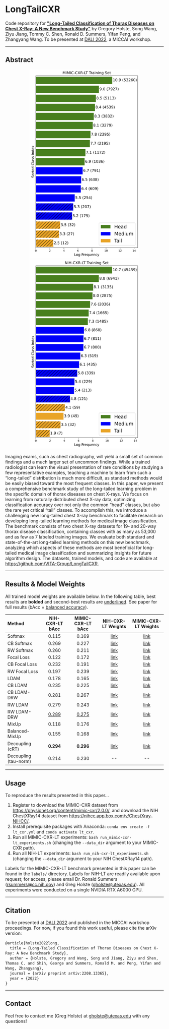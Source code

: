 # LongTailCXR

Code repository for [**"Long-Tailed Classification of Thorax Diseases on Chest X-Ray: A New Benchmark Study"**](https://arxiv.org/abs/2208.13365) by Gregory Holste, Song Wang, Ziyu Jiang, Tommy C. Shen, Ronald D. Summers, Yifan Peng, and Zhangyang Wang. To be presented at [DALI 2022](https://dali-miccai.github.io/), a MICCAI workshop.

-----

## Abstract

<p align=center>
    <img src=figs/061322_log_mimic-lt_train.png height=600> <img src=figs/061322_log_nih-lt_train.png height=600>
</p>

Imaging exams, such as chest radiography, will yield a small set of common findings and a much larger set of uncommon findings. While a trained radiologist can learn the visual presentation of rare conditions by studying a few representative examples, teaching a machine to learn from such a “long-tailed” distribution is much more difficult, as standard methods would be easily biased toward the most frequent classes. In this paper, we present a comprehensive benchmark study of the long-tailed learning problem in the specific domain of thorax diseases on chest X-rays. We focus on learning from naturally distributed chest X-ray data, optimizing classification accuracy over not only the common “head" classes, but also the rare yet critical “tail” classes. To accomplish this, we introduce a challenging new long-tailed chest X-ray benchmark to facilitate research on developing long-tailed learning methods for medical image classification. The benchmark consists of two chest X-ray datasets for 19- and 20-way thorax disease classification, containing classes with as many as 53,000 and as few as 7 labeled training images. We evaluate both standard and state-of-the-art long-tailed learning methods on this new benchmark, analyzing which aspects of these methods are most beneficial for long-tailed medical image classification and summarizing insights for future algorithm design. The datasets, trained models, and code are available at https://github.com/VITA-Group/LongTailCXR.

-----

## Results & Model Weights

All trained model weights are available below. In the following table, best results are **bolded** and second-best results are <u>underlined</u>. See paper for full results (bAcc = [balanced accuracy](https://scikit-learn.org/stable/modules/generated/sklearn.metrics.balanced_accuracy_score.html#sklearn.metrics.balanced_accuracy_score)).

| Method | NIH-CXR-LT bAcc | MIMIC-CXR-LT bAcc | NIH-CXR-LT Weights | MIMIC-CXR-LT Weights |
| :--- | :---: | :---: | :---: | :---: |
| Softmax | 0.115 | 0.169 | [link](https://drive.google.com/file/d/1lzDBDwRRcKmYHaypyLc59MsbdSbOuq75/view?usp=sharing) | [link](https://drive.google.com/file/d/1iKMqNX_KvczyuJZAibmRSWU5cqKQ0psn/view?usp=sharing) |
| CB Softmax | 0.269 | 0.227 | [link](https://drive.google.com/file/d/1m0Xt_COF8SY5ZxKo3qrpwBDBjTnZIfd7/view?usp=sharing) | [link](https://drive.google.com/file/d/1GDCWZ0J1GhGdEqcEP9Ubp42p4tz_w58b/view?usp=sharing) |
| RW Softmax | 0.260 | 0.211 | [link](https://drive.google.com/file/d/1rvl_W3ZP6-059hevrP8FiRC3CM41DN65/view?usp=sharing) | [link](https://drive.google.com/file/d/1li4zP5-hCtazWVzC8Cp99o3hUU6t_PVv/view?usp=sharing) |
| Focal Loss | 0.122 | 0.172 | [link](https://drive.google.com/file/d/1YuMcxv9d8H1rH-nP-ccMmrT3MXJb0SGQ/view?usp=sharing) | [link](https://drive.google.com/file/d/1OxnUQxjAfsrydXcaJ6Xy2-WlA7jNNkRG/view?usp=sharing) |
| CB Focal Loss | 0.232 | 0.191 | [link](https://drive.google.com/file/d/1wOk9NlDrp4c52WjvJsqetxlEVfFJndBr/view?usp=sharing) | [link](https://drive.google.com/file/d/1ZzPJTA-OBLYphkzO5yF8r_VZgpoa6tXT/view?usp=sharing) |
| RW Focal Loss | 0.197 | 0.239 | [link](https://drive.google.com/file/d/1wMa6hd8J3jxlled7B66iDV43C3zdtL8l/view?usp=sharing) | [link](https://drive.google.com/file/d/1eTZ5K8HeDHzu3y_Nj0K2_MxPrK-E9MJg/view?usp=sharing) |
| LDAM | 0.178 | 0.165 | [link](https://drive.google.com/file/d/1i_kXKI4IXbWyABk6ChsqkSAaRu_LkmCi/view?usp=sharing) | [link](https://drive.google.com/file/d/1eT16iWKrpxJNIghLdaSq9Hr4aAt99CAL/view?usp=sharing) |
| CB LDAM | 0.235 | 0.225 | [link](https://drive.google.com/file/d/1p8uYrJH539Q9DgsEg7Ru_wOyRbZ1_taF/view?usp=sharing) | [link](https://drive.google.com/file/d/1mlOcyTuAN5SVlBXw-qyON7jXk7dHnhho/view?usp=sharing) |
| CB LDAM-DRW | 0.281 | 0.267 | [link](https://drive.google.com/file/d/17HMaldk6pwHEHZ-c3SJwPw3JWeYjCtI6/view?usp=sharing) | [link](https://drive.google.com/file/d/1YUtJq5iPgbd4O_p77EhhXJoA_CfvR8Ct/view?usp=sharing) |
| RW LDAM | 0.279 | 0.243 | [link](https://drive.google.com/file/d/1TZikaKB2sAqBA4o6bp9zVly463UAAftH/view?usp=sharing) | [link](https://drive.google.com/file/d/1X6p12_79o46OIBvSnnwERurv9x7eMf7t/view?usp=sharing) |
| RW LDAM-DRW | <u>0.289</u> | <u>0.275</u> | [link](https://drive.google.com/file/d/1hVe7y4sWE0o90UsZSRraQAU0UEmcu73c/view?usp=sharing) | [link](https://drive.google.com/file/d/1OVHRGfQVia3SU5UTBoQ2FtcRkiaYK63E/view?usp=sharing) |
| MixUp | 0.118 | 0.176 | [link](https://drive.google.com/file/d/1gP1LTgBQsrgCqzu3lyFK7TkcaPnSI-q7/view?usp=sharing) | [link](https://drive.google.com/file/d/1OjlkBsuumdvTtrUfBSGnCbONhXEk_cYf/view?usp=sharing) |
| Balanced-MixUp | 0.155 | 0.168 | [link](https://drive.google.com/file/d/1_GQXraEbGVMVu5WpAN8k1YB74M5yTNcV/view?usp=sharing) | [link](https://drive.google.com/file/d/16xA335kGktjH-O8iu8821LJc279bKjMh/view?usp=sharing) |
| Decoupling (cRT) | **0.294** | **0.296** | [link](https://drive.google.com/file/d/1nOqVEeZBmzyMM8fm46ziY6dqQHHcsAHm/view?usp=sharing) | [link](https://drive.google.com/file/d/1rbpyKxQsIGZbclMW0Fauxbt2TrxXoK8H/view?usp=sharing) |
| Decoupling (tau-norm) | 0.214 | 0.230 | -- | -- |

-----

## Usage

To reproduce the results presented in this paper...
1. Register to download the MIMIC-CXR dataset from https://physionet.org/content/mimic-cxr/2.0.0/, and download the NIH ChestXRay14 dataset from https://nihcc.app.box.com/v/ChestXray-NIHCC/.
2. Install prerequisite packages with Anaconda: `conda env create -f lt_cxr.yml` and `conda activate lt_cxr`.
3. Run all MIMIC-CXR-LT experiments: `bash run_mimic-cxr-lt_experiments.sh` (changing the `--data_dir` argument to your MIMIC-CXR path).
4. Run all NIH-LT experiments: `bash run_nih-cxr-lt_experiments.sh` (changing the `--data_dir` argument to your NIH ChestXRay14 path).

Labels for the MIMIC-CXR-LT benchmark presented in this paper can be found in the `labels/` directory. Labels for NIH-LT are readily available upon request; for access, please email Dr. Ronald Summers (rsummers@cc.nih.gov) and Greg Holste (gholste@utexas.edu). All experiments were conducted on a single NVIDIA RTX A6000 GPU.

-----

## Citation

To be presented at [DALI 2022](https://dali-miccai.github.io/) and published in the MICCAI workshop proceedings. For now, if you found this work useful, please cite the arXiv version:

```
@article{holste2022long,
  title = {Long-Tailed Classification of Thorax Diseases on Chest X-Ray: A New Benchmark Study},
  author = {Holste, Gregory and Wang, Song and Jiang, Ziyu and Shen, Thomas C. and Shih, George and Summers, Ronald M. and Peng, Yifan and Wang, Zhangyang},
  journal = {arXiv preprint arXiv:2208.13365},
  year = {2022}
}
```

-----

## Contact

Feel free to contact me (Greg Holste) at gholste@utexas.edu with any questions!
